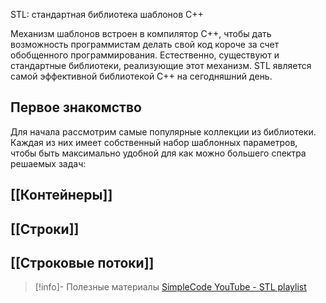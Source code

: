 STL: стандартная библиотека шаблонов С++

Механизм шаблонов встроен в компилятор C++, чтобы дать возможность программистам делать свой код короче за счет обобщенного программирования. Естественно, существуют и стандартные библиотеки, реализующие этот механизм. STL является самой эффективной библиотекой C++ на сегодняшний день.

## Первое знакомство

Для начала рассмотрим самые популярные коллекции из библиотеки. Каждая из них имеет собственный набор шаблонных параметров, чтобы быть максимально удобной для как можно большего спектра решаемых задач:
## [[Контейнеры]]
## [[Строки]]
## [[Строковые потоки]]





>[!info]- Полезные материалы 
[SimpleCode YouTube - STL playlist](https://www.youtube.com/playlist?list=PLQOaTSbfxUtDWAtIYme5MLZ1l0GTyUYkB)
